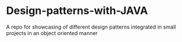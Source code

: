# Design-patterns-with-JAVA
A repo for showcasing of different design patterns integrated in small projects in an object oriented manner
